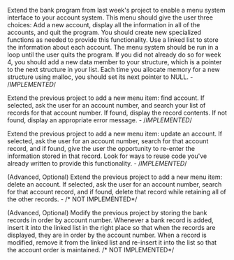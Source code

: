 Extend the bank program from last week's project to enable a menu system interface to your account system. This menu should give the user three choices: Add a new account, display all the information in all of the accounts, and quit the program. You should create new specialized functions as needed to provide this functionality. Use a linked list to store the information about each account. The menu system should be run in a loop until the user quits the program. If you did not already do so for week 4, you should add a new data member to your structure, which is a pointer to the next structure in your list. Each time you allocate memory for a new structure using malloc, you should set its next pointer to NULL. - /*IMPLEMENTED*/


Extend the previous project to add a new menu item: find account. If selected, ask the user for an account number, and search your list of records for that account number. If found, display the record contents. If not found, display an appropriate error message. - /*IMPLEMENTED*/


Extend the previous project to add a new menu item: update an account. If selected, ask the user for an account number, search for that account record, and if found, give the user the opportunity to re-enter the information stored in that record. Look for ways to reuse code you've already written to provide this functionality. - /*IMPLEMENTED*/


(Advanced, Optional) Extend the previous project to add a new menu item: delete an account. If selected, ask the user for an account number, search for that account record, and if found, delete that record while retaining all of the other records. - /* NOT IMPLEMENTED*/

(Advanced, Optional) Modify the previous project by storing the bank records in order by account number. Whenever a bank record is added, insert it into the linked list in the right place so that when the records are displayed, they are in order by the account number. When a record is modified, remove it from the linked list and re-insert it into the list so that the account order is maintained. /* NOT IMPLEMENTED*/

